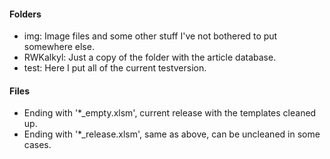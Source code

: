 #### Folders
* img: Image files and some other stuff I've not bothered to put somewhere else.
* RWKalkyl: Just a copy of the folder with the article database.
* test: Here I put all of the current testversion.

#### Files
* Ending with '*_empty.xlsm', current release with the templates cleaned up.
* Ending with '*_release.xlsm', same as above, can be uncleaned in some cases.
